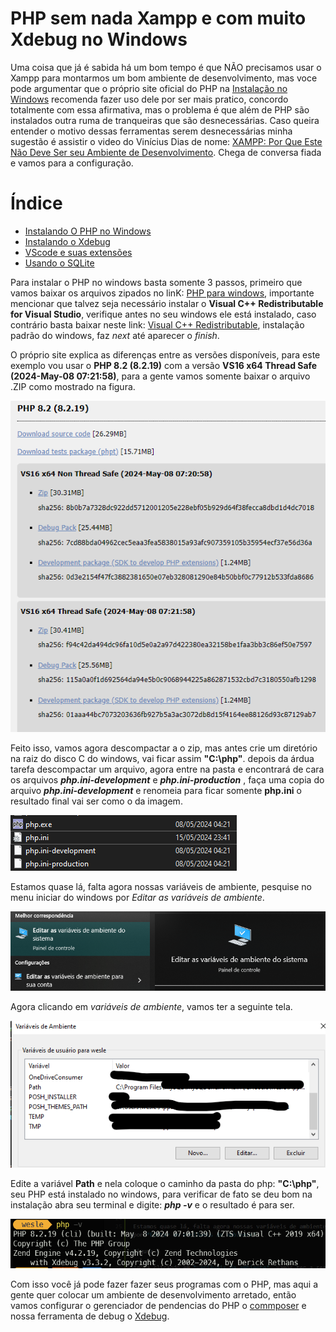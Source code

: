 # PHP sem nada Xampp e com muito Xdebug no Windows

Uma coisa que já é sabida há um bom tempo é que NÃO precisamos usar o Xampp para montarmos um bom ambiente de desenvolvimento, mas voce pode argumentar que o próprio site oficial do PHP na [Instalação no Windows](https://www.php.net/manual/pt_BR/install.windows.php) recomenda fazer uso dele por ser mais pratico, concordo totalmente com essa afirmativa, mas o problema é que além de PHP são instalados outra ruma de tranqueiras que são desnecessárias. Caso queira entender o motivo dessas ferramentas serem desnecessárias minha sugestão é assistir o video do Vinícius Dias de nome: [XAMPP: Por Que Este Não Deve Ser seu Ambiente de Desenvolvimento](https://www.youtube.com/watch?v=XgJbv1itIOE). Chega de conversa fiada e vamos para a configuração.


# Índice

  - [Instalando O PHP no Windows](#instalando-o-php-no-windows)
  - [Instalando o Xdebug](#instalando-o-xdebug)
  - [VScode e suas extensões](#vscode-e-suas-extensões)
  - [Usando o SQLite](#usando-o-sqlite)


Para instalar o PHP no windows basta somente 3 passos, primeiro que vamos baixar os arquivos zipados no linK: [PHP para windows](https://windows.php.net/download/), importante mencionar que talvez seja necessário instalar o **Visual C++ Redistributable for Visual Studio**, verifique antes no seu windows ele está instalado, caso contrário basta baixar neste link: [Visual C++ Redistributable](https://aka.ms/vs/16/release/VC_redist.x64.exe), instalação padrão do windows, faz *next* até aparecer o *finish*. 

O próprio site explica as diferenças entre as versões disponíveis, para este exemplo vou usar o **PHP 8.2 (8.2.19)** com a versão **VS16 x64 Thread Safe (2024-May-08 07:21:58)**, para a gente vamos somente baixar o arquivo .ZIP como mostrado na figura.

![image](versaoPHP-1.png)


Feito isso, vamos agora descompactar a o zip, mas antes crie um diretório na raiz do disco C do windows, vai ficar assim **"C:\php"**. depois da árdua tarefa descompactar um arquivo, agora entre na pasta e encontrará de cara os arquivos ***php.ini-development***  e ***php.ini-production*** , faça uma copia do arquivo ***php.ini-development*** e renomeia para ficar somente **php.ini** o resultado final vai ser como o da imagem.

![image](PHP%20Local-2.png)

Estamos quase lá, falta agora nossas variáveis de ambiente, pesquise no menu iniciar do windows por *Editar as variáveis de ambiente*.

![image](variaveis%20de%20ambiente-3.png)

Agora clicando em *variáveis de ambiente*, vamos ter a seguinte tela.

![image](PATH-4.png)

Edite a variável **Path** e nela coloque o caminho da pasta do php: **"C:\php"**, seu PHP está instalado no windows, para verificar de fato se deu bom na instalação abra seu terminal e digite: ***php -v*** e o resultado é para ser.

![image](PHP%20terminal-5.png)

Com isso você já pode fazer fazer seus programas com o PHP, mas aqui a gente quer colocar um ambiente de desenvolvimento arretado, então vamos configurar o gerenciador de pendencias do PHP o [commposer](https://getcomposer.org) e nossa ferramenta de debug o [Xdebug](https://xdebug.org).





